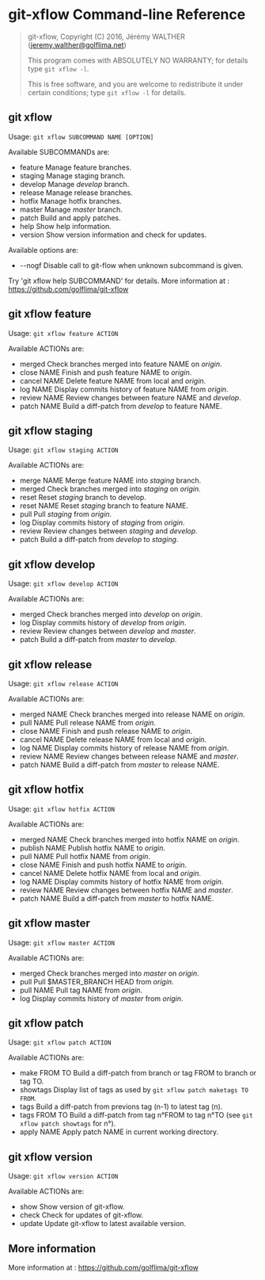 # git-xflow Command-line Reference

> git-xflow, Copyright (C) 2016, Jérémy WALTHER (jeremy.walther@golflima.net)
>
> This program comes with ABSOLUTELY NO WARRANTY; for details type `git xflow -l`.
>
> This is free software, and you are welcome to redistribute it
> under certain conditions; type `git xflow -l` for details.



## git xflow

Usage: `git xflow SUBCOMMAND NAME [OPTION]`

Available SUBCOMMANDs are:

* feature             Manage feature branches.
* staging             Manage staging branch.
* develop             Manage *develop* branch.
* release             Manage release branches.
* hotfix              Manage hotfix branches.
* master              Manage *master* branch.
* patch               Build and apply patches.
* help                Show help information.
* version             Show version information and check for updates.

Available options are:

* --nogf              Disable call to git-flow when unknown subcommand is given.

Try 'git xflow help SUBCOMMAND' for details.
More information at : https://github.com/golflima/git-xflow



## git xflow feature

Usage: `git xflow feature ACTION`

Available ACTIONs are:

* merged              Check branches merged into feature NAME on *origin*.
* close NAME          Finish and push feature NAME to *origin*.
* cancel NAME         Delete feature NAME from local and *origin*.
* log NAME            Display commits history of feature NAME from *origin*.
* review NAME         Review changes between feature NAME and *develop*.
* patch  NAME         Build a diff-patch from *develop* to feature NAME.



## git xflow staging

Usage: `git xflow staging ACTION`

Available ACTIONs are:

* merge NAME          Merge feature NAME into *staging* branch.
* merged              Check branches merged into *staging* on *origin*.
* reset               Reset *staging* branch to develop.
* reset NAME          Reset *staging* branch to feature NAME.
* pull                Pull *staging* from *origin*.
* log                 Display commits history of *staging* from *origin*.
* review              Review changes between *staging* and *develop*.
* patch               Build a diff-patch from *develop* to *staging*.



## git xflow develop

Usage: `git xflow develop ACTION`

Available ACTIONs are:

* merged              Check branches merged into *develop* on *origin*.
* log                 Display commits history of *develop* from *origin*.
* review              Review changes between *develop* and *master*.
* patch               Build a diff-patch from *master* to *develop*.



## git xflow release

Usage: `git xflow release ACTION`

Available ACTIONs are:

* merged NAME         Check branches merged into release NAME on *origin*.
* pull NAME           Pull release NAME from *origin*.
* close NAME          Finish and push release NAME to *origin*.
* cancel NAME         Delete release NAME from local and *origin*.
* log NAME            Display commits history of release NAME from *origin*.
* review NAME         Review changes between release NAME and *master*.
* patch  NAME         Build a diff-patch from *master* to release NAME.



## git xflow hotfix

Usage: `git xflow hotfix ACTION`

Available ACTIONs are:

* merged NAME         Check branches merged into hotfix NAME on *origin*.
* publish NAME        Publish hotfix NAME to *origin*.
* pull NAME           Pull hotfix NAME from *origin*.
* close NAME          Finish and push hotfix NAME to *origin*.
* cancel NAME         Delete hotfix NAME from local and *origin*.
* log NAME            Display commits history of hotfix NAME from *origin*.
* review NAME         Review changes between hotfix NAME and *master*.
* patch NAME          Build a diff-patch from *master* to hotfix NAME.



## git xflow master

Usage: `git xflow master ACTION`

Available ACTIONs are:

* merged              Check branches merged into *master* on *origin*.
* pull                Pull $MASTER_BRANCH HEAD from *origin*.
* pull NAME           Pull tag NAME from *origin*.
* log                 Display commits history of *master* from *origin*.



## git xflow patch

Usage: `git xflow patch ACTION`

Available ACTIONs are:

* make FROM TO        Build a diff-patch from branch or tag FROM to branch or tag TO.
* showtags            Display list of tags as used by `git xflow patch maketags TO FROM`.
* tags                Build a diff-patch from previons tag (n-1) to latest tag (n).
* tags FROM TO        Build a diff-patch from tag n°FROM to tag n°TO (see `git xflow patch showtags` for n°).
* apply NAME          Apply patch NAME in current working directory.



## git xflow version

Usage: `git xflow version ACTION`

Available ACTIONs are:

* show                Show version of git-xflow.
* check               Check for updates of git-xflow.
* update              Update git-xflow to latest available version.



## More information

More information at : https://github.com/golflima/git-xflow